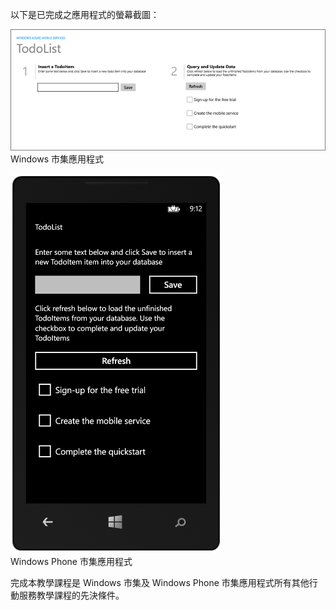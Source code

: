 
以下是已完成之應用程式的螢幕截圖：

![](./media/mobile-services-windows-universal-get-started/mobile-quickstart-completed.png) <br/>Windows 市集應用程式

![](./media/mobile-services-windows-universal-get-started/mobile-quickstart-completed-wp8.png) <br/>Windows Phone 市集應用程式

完成本教學課程是 Windows 市集及 Windows Phone 市集應用程式所有其他行動服務教學課程的先決條件。

<!---HONumber=August15_HO6-->